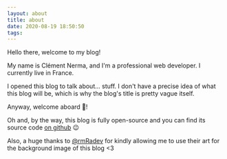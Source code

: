 ```yaml
---
layout: about
title: about
date: 2020-08-19 18:50:50
tags:
---
```


Hello there, welcome to my blog!

My name is Clément Nerma, and I'm a professional web developer. I currently live in France.

I opened this blog to talk about... stuff. I don't have a precise idea of what this blog will be, which is why the blog's title is pretty vague itself.

Anyway, welcome aboard 🙂!

Oh and, by the way, this blog is fully open-source and you can find its source code [on github](https://github.com/ClementNerma/EverythingGeeks) 😉

Also, a huge thanks to [@rmRadev](https://www.deviantart.com/rmradev) for kindly allowing me to use their art for the background image of this blog <3